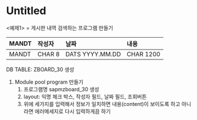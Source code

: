 # Untitled

&lt;예제1&gt;  = 게시판 내역 검색하는 프로그램 만들기 

| MANDT | 작성자 | 날짜 | 내용 |
| :--- | :--- | :--- | :--- |
| MANDT | CHAR 8 | DATS YYYY.MM.DD | CHAR 1200 |

DB TABLE: ZBOARD\_30 생성

1. Module pool program 만들기
   1. 프로그램명 sapmzboard\_30 생성
   2. layout: 익명 체크 박스, 작성자 필드, 날짜 필드, 조회버튼
   3. 위에 세가지를 입력해서 정보가 일치하면 내용\(content\)이 보이도록 하고 아니라면 에러메세지로 다시 입력하게끔 하기







